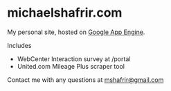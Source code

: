 michaelshafrir.com
==================

My personal site, hosted on [Google App Engine](http://code.google.com/appengine/).

Includes

- WebCenter Interaction survey at /portal
- United.com Mileage Plus scraper tool

Contact me with any questions at mshafrir@gmail.com